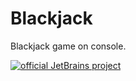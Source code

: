 # Blackjack

 Blackjack game on console.
 
 [![official JetBrains project](http://jb.gg/badges/official.svg)](https://confluence.jetbrains.com/display/ALL/JetBrains+on+GitHub)

